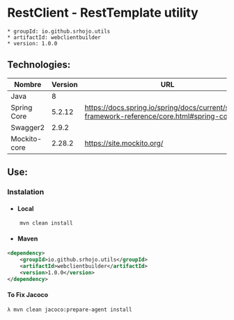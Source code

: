 # RestClient - RestTemplate utility

	* groupId: io.github.srhojo.utils
	* artifactId: webclientbuilder
	* version: 1.0.0

## Technologies: <a name="Technologies">

| Nombre           | Version | URL                                    |
| ---------------  | ------- | -------------------------------------- |
| Java             | 8       |                                        |
| Spring Core      | 5.2.12     | https://docs.spring.io/spring/docs/current/spring-framework-reference/core.html#spring-core | 
| Swagger2         | 2.9.2   |  |	
| Mockito-core     | 2.28.2  | https://site.mockito.org/ |	


## Use: <a name="howtouse">

### Instalation <a name="instalation">
* ####  Local <a name="local">
```java
    mvn clean install
```
* #### Maven <a name="maven">
```xml
<dependency>
    <groupId>io.github.srhojo.utils</groupId>
    <artifactId>webclientbuilder</artifactId>
    <version>1.0.0</version>
</dependency>
```


#### To Fix Jacoco
	λ mvn clean jacoco:prepare-agent install
